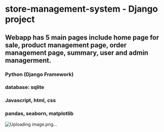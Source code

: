# store-management-system - Django project
## Webapp has 5 main pages include home page for sale, product management page, order management page, summary, user and admin managerment.
### Python (Django Framework)
### database: sqlite
### Javascript, html, css
### pandas, seaborn, matplotlib

![Uploading image.png…]()
